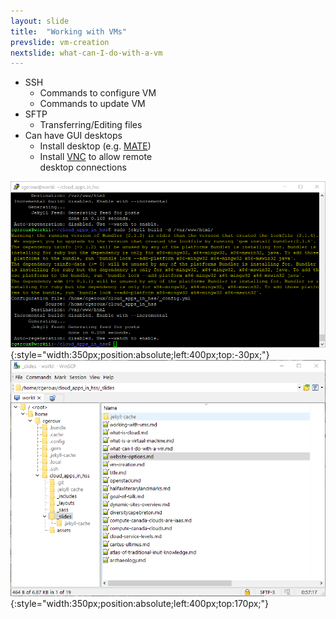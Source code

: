 ```yaml
---
layout: slide
title:  "Working with VMs"
prevslide: vm-creation
nextslide: what-can-I-do-with-a-vm
---
```


* SSH
  * Commands to configure VM
  * Commands to update VM
* SFTP
  * Transferring/Editing files
* Can have GUI desktops
  * Install desktop (e.g. [MATE](https://mate-desktop.org/))
  * Install [VNC](https://docs.computecanada.ca/wiki/VNC) to allow remote <br/>desktop connections
  
![ssh-session](../assets/ssh-session.png){:style="width:350px;position:absolute;left:400px;top:-30px;"}
![win-scp](../assets/win-scp.png){:style="width:350px;position:absolute;left:400px;top:170px;"}
